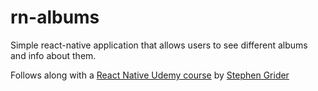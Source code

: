 # rn-albums

Simple react-native application that allows users to see different albums and info about them.

Follows along with a [React Native Udemy course](https://www.udemy.com/the-complete-react-native-and-redux-course/learn/v4/overview) by [Stephen Grider](https://github.com/StephenGrider)
